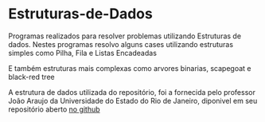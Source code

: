 # Estruturas-de-Dados
Programas realizados para resolver problemas utilizando Estruturas de dados.
Nestes programas resolvo alguns cases utilizando estruturas simples como Pilha, Fila e Listas Encadeadas

E também estruturas mais complexas como arvores binarias, scapegoat e black-red tree 

A estrutura de dados utilizada do repositório, foi a fornecida pelo professor João Araujo da Universidade do Estado do Rio de Janeiro, diponivel em seu repositório aberto [no github](https://github.com/jaraujouerj/Estruturas-de-Dados-Abertos)
